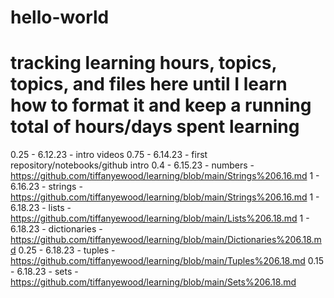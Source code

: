 # hello-world
# tracking learning hours, topics, topics, and files here until I learn how to format it and keep a running total of hours/days spent learning
0.25 - 6.12.23 - intro videos
0.75 - 6.14.23 - first repository/notebooks/github intro
0.4 - 6.15.23 - numbers - https://github.com/tiffanyewood/learning/blob/main/Strings%206.16.md
1 - 6.16.23 - strings - https://github.com/tiffanyewood/learning/blob/main/Strings%206.16.md
1 - 6.18.23 - lists - https://github.com/tiffanyewood/learning/blob/main/Lists%206.18.md
1 - 6.18.23 - dictionaries - https://github.com/tiffanyewood/learning/blob/main/Dictionaries%206.18.md
0.25 - 6.18.23 - tuples - https://github.com/tiffanyewood/learning/blob/main/Tuples%206.18.md
0.15 - 6.18.23 - sets - https://github.com/tiffanyewood/learning/blob/main/Sets%206.18.md
